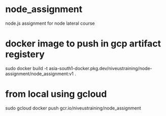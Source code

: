 # node_assignment
node.js assignment for node lateral course 

# docker image to push in gcp artifact registery

sudo docker build -t asia-south1-docker.pkg.dev/niveustraining/node-assignment/node_assignment:v1 .

# from local using gcloud
sudo gcloud docker push gcr.io/niveustraining/node_assignment